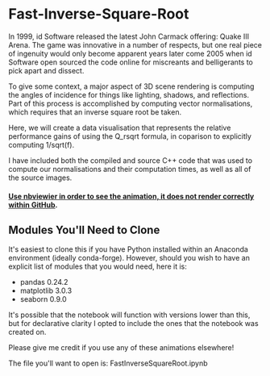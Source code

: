 # Fast-Inverse-Square-Root

In 1999, id Software released the latest John Carmack offering: Quake III Arena. The game was innovative in a number of respects, but one real piece of ingenuity would only become apparent years later come 2005 when id Software open sourced the code online for miscreants and belligerants to pick apart and dissect.

To give some context, a major aspect of 3D scene rendering is computing the angles of incidence for things like lighting, shadows, and reflections. Part of this process is accomplished by computing vector normalisations, which requires that an inverse square root be taken.

Here, we will create a data visualisation that represents the relative performance gains of using the Q_rsqrt formula, in coparison to explicitly computing 1/sqrt(f).

I have included both the compiled and source C++ code that was used to compute our normalisations and their computation times, as well as all of the source images.

#### [Use nbviewier in order to see the animation, it does not render correctly within GitHub](https://nbviewer.jupyter.org/github/pboulos/Election-Retrospective/blob/master/OntarioElections.ipynb).

## Modules You'll Need to Clone 

It's easiest to clone this if you have Python installed within an Anaconda environment (ideally conda-forge). However, should you wish to have an explicit list of modules that you would need, here it is:

- pandas                    0.24.2 
- matplotlib                3.0.3
- seaborn                   0.9.0

It's possible that the notebook will function with versions lower than this, but for declarative clarity I opted to include the ones that the notebook was created on.

Please give me credit if you use any of these animations elsewhere!

The file you'll want to open is: FastInverseSquareRoot.ipynb
